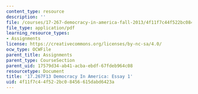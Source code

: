 ```yaml
---
content_type: resource
description: ''
file: /courses/17-267-democracy-in-america-fall-2013/4f11f7c44f522bc08456615dabd6423a_MIT17_267F13_Essay_1.pdf
file_type: application/pdf
learning_resource_types:
- Assignments
license: https://creativecommons.org/licenses/by-nc-sa/4.0/
ocw_type: OCWFile
parent_title: Assignments
parent_type: CourseSection
parent_uid: 17579d34-ab41-acba-ebdf-67fdeb964c08
resourcetype: Document
title: '17.267F13 Democracy In America: Essay 1'
uid: 4f11f7c4-4f52-2bc0-8456-615dabd6423a
---
```

